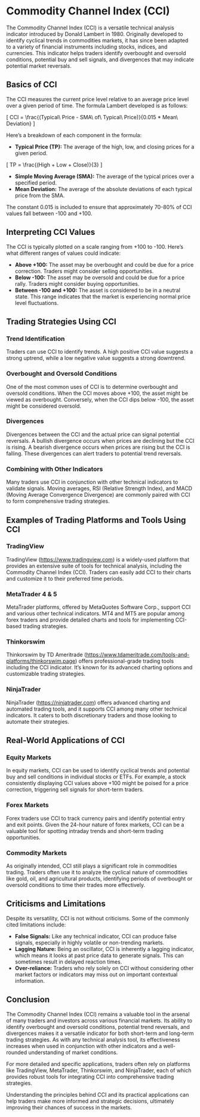 # Commodity Channel Index (CCI)

The Commodity Channel Index (CCI) is a versatile technical analysis indicator introduced by Donald Lambert in 1980. Originally developed to identify cyclical trends in commodities markets, it has since been adapted to a variety of financial instruments including stocks, indices, and currencies. This indicator helps traders identify overbought and oversold conditions, potential buy and sell signals, and divergences that may indicate potential market reversals.

## Basics of CCI

The CCI measures the current price level relative to an average price level over a given period of time. The formula Lambert developed is as follows:

\[ CCI = \frac{(Typical\ Price - SMA\ of\ Typical\ Price)}{0.015 * Mean\ Deviation} \]

Here’s a breakdown of each component in the formula:

- **Typical Price (TP):** The average of the high, low, and closing prices for a given period.

\[ TP = \frac{(High + Low + Close)}{3} \]

- **Simple Moving Average (SMA):** The average of the typical prices over a specified period.
- **Mean Deviation:** The average of the absolute deviations of each typical price from the SMA.

The constant 0.015 is included to ensure that approximately 70-80% of CCI values fall between -100 and +100.

## Interpreting CCI Values

The CCI is typically plotted on a scale ranging from +100 to -100. Here’s what different ranges of values could indicate:

- **Above +100:** The asset may be overbought and could be due for a price correction. Traders might consider selling opportunities.
- **Below -100:** The asset may be oversold and could be due for a price rally. Traders might consider buying opportunities.
- **Between -100 and +100:** The asset is considered to be in a neutral state. This range indicates that the market is experiencing normal price level fluctuations.

## Trading Strategies Using CCI

### Trend Identification

Traders can use CCI to identify trends. A high positive CCI value suggests a strong uptrend, while a low negative value suggests a strong downtrend.

### Overbought and Oversold Conditions

One of the most common uses of CCI is to determine overbought and oversold conditions. When the CCI moves above +100, the asset might be viewed as overbought. Conversely, when the CCI dips below -100, the asset might be considered oversold.

### Divergences

Divergences between the CCI and the actual price can signal potential reversals. A bullish divergence occurs when prices are declining but the CCI is rising. A bearish divergence occurs when prices are rising but the CCI is falling. These divergences can alert traders to potential trend reversals.

### Combining with Other Indicators

Many traders use CCI in conjunction with other technical indicators to validate signals. Moving averages, RSI (Relative Strength Index), and MACD (Moving Average Convergence Divergence) are commonly paired with CCI to form comprehensive trading strategies.

## Examples of Trading Platforms and Tools Using CCI

### TradingView

TradingView (https://www.tradingview.com) is a widely-used platform that provides an extensive suite of tools for technical analysis, including the Commodity Channel Index (CCI). Traders can easily add CCI to their charts and customize it to their preferred time periods.

### MetaTrader 4 & 5

MetaTrader platforms, offered by MetaQuotes Software Corp., support CCI and various other technical indicators. MT4 and MT5 are popular among forex traders and provide detailed charts and tools for implementing CCI-based trading strategies.

### Thinkorswim

Thinkorswim by TD Ameritrade (https://www.tdameritrade.com/tools-and-platforms/thinkorswim.page) offers professional-grade trading tools including the CCI indicator. It’s known for its advanced charting options and customizable trading strategies.

### NinjaTrader

NinjaTrader (https://ninjatrader.com) offers advanced charting and automated trading tools, and it supports CCI among many other technical indicators. It caters to both discretionary traders and those looking to automate their strategies.

## Real-World Applications of CCI

### Equity Markets

In equity markets, CCI can be used to identify cyclical trends and potential buy and sell conditions in individual stocks or ETFs. For example, a stock consistently displaying CCI values above +100 might be poised for a price correction, triggering sell signals for short-term traders.

### Forex Markets

Forex traders use CCI to track currency pairs and identify potential entry and exit points. Given the 24-hour nature of forex markets, CCI can be a valuable tool for spotting intraday trends and short-term trading opportunities.

### Commodity Markets

As originally intended, CCI still plays a significant role in commodities trading. Traders often use it to analyze the cyclical nature of commodities like gold, oil, and agricultural products, identifying periods of overbought or oversold conditions to time their trades more effectively.

## Criticisms and Limitations

Despite its versatility, CCI is not without criticisms. Some of the commonly cited limitations include:

- **False Signals:** Like any technical indicator, CCI can produce false signals, especially in highly volatile or non-trending markets.
- **Lagging Nature:** Being an oscillator, CCI is inherently a lagging indicator, which means it looks at past price data to generate signals. This can sometimes result in delayed reaction times.
- **Over-reliance:** Traders who rely solely on CCI without considering other market factors or indicators may miss out on important contextual information.

## Conclusion

The Commodity Channel Index (CCI) remains a valuable tool in the arsenal of many traders and investors across various financial markets. Its ability to identify overbought and oversold conditions, potential trend reversals, and divergences makes it a versatile indicator for both short-term and long-term trading strategies. As with any technical analysis tool, its effectiveness increases when used in conjunction with other indicators and a well-rounded understanding of market conditions.

For more detailed and specific applications, traders often rely on platforms like TradingView, MetaTrader, Thinkorswim, and NinjaTrader, each of which provides robust tools for integrating CCI into comprehensive trading strategies.

Understanding the principles behind CCI and its practical applications can help traders make more informed and strategic decisions, ultimately improving their chances of success in the markets.
